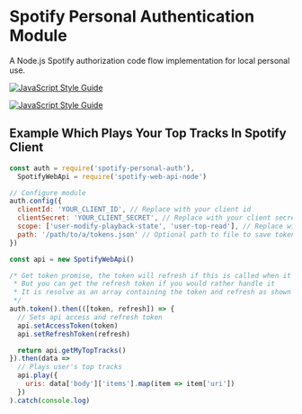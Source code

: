 # Spotify Personal Authentication Module
A Node.js Spotify authorization code flow implementation for local personal use.

[![JavaScript Style Guide](https://cdn.rawgit.com/standard/standard/master/badge.svg)](https://github.com/standard/standard)

[![JavaScript Style Guide](https://img.shields.io/badge/code_style-standard-brightgreen.svg)](https://standardjs.com)

## Example Which Plays Your Top Tracks In Spotify Client
```javascript
const auth = require('spotify-personal-auth'),
  SpotifyWebApi = require('spotify-web-api-node')

// Configure module
auth.config({
  clientId: 'YOUR_CLIENT_ID', // Replace with your client id
  clientSecret: 'YOUR_CLIENT_SECRET', // Replace with your client secret
  scope: ['user-modify-playback-state', 'user-top-read'], // Replace with your array of needed Spotify scopes
  path: '/path/to/a/tokens.json' // Optional path to file to save tokens (will be created for you)
})

const api = new SpotifyWebApi()

/* Get token promise, the token will refresh if this is called when it has expired,
 * But you can get the refresh token if you would rather handle it
 * It is resolve as an array containing the token and refresh as shown below
 */
auth.token().then(([token, refresh]) => {
  // Sets api access and refresh token
  api.setAccessToken(token)
  api.setRefreshToken(refresh)

  return api.getMyTopTracks()
}).then(data =>
  // Plays user's top tracks
  api.play({
    uris: data['body']['items'].map(item => item['uri'])
  })
).catch(console.log)
```
